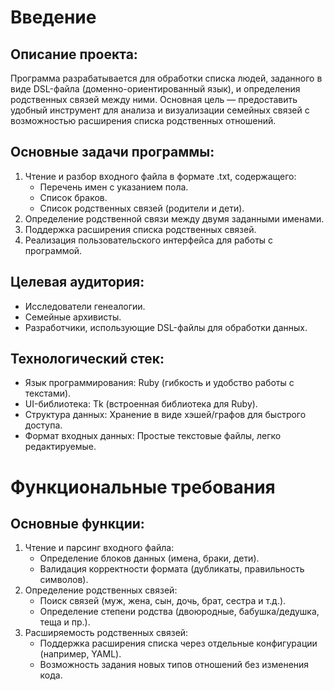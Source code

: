 # Введение

## Описание проекта:
Программа разрабатывается для обработки списка людей, заданного в виде DSL-файла (доменно-ориентированный язык), и определения родственных связей между ними. Основная цель — предоставить удобный инструмент для анализа и визуализации семейных связей с возможностью расширения списка родственных отношений.

## Основные задачи программы:
1. Чтение и разбор входного файла в формате .txt, содержащего:
    - Перечень имен с указанием пола.
    - Список браков.
    - Список родственных связей (родители и дети).
2. Определение родственной связи между двумя заданными именами.
3. Поддержка расширения списка родственных связей.
4. Реализация пользовательского интерфейса для работы с программой.

## Целевая аудитория:
- Исследователи генеалогии.
- Семейные архивисты.
- Разработчики, использующие DSL-файлы для обработки данных.

## Технологический стек:
- Язык программирования: Ruby (гибкость и удобство работы с текстами).
- UI-библиотека: Tk (встроенная библиотека для Ruby).
- Структура данных: Хранение в виде хэшей/графов для быстрого доступа.
- Формат входных данных: Простые текстовые файлы, легко редактируемые.

# Функциональные требования

## Основные функции:
1. Чтение и парсинг входного файла:
    - Определение блоков данных (имена, браки, дети).
    - Валидация корректности формата (дубликаты, правильность символов).
2. Определение родственных связей:
    - Поиск связей (муж, жена, сын, дочь, брат, сестра и т.д.).
    - Определение степени родства (двоюродные, бабушка/дедушка, теща и пр.).
3. Расширяемость родственных связей:
    - Поддержка расширения списка через отдельные конфигурации (например, YAML).
    - Возможность задания новых типов отношений без изменения кода.
